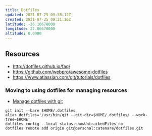 ```yaml
---
title: Dotfiles
updated: 2021-07-25 09:35:12Z
created: 2021-07-25 09:21:16Z
latitude: -26.16670000
longitude: 27.86670000
altitude: 0.0000
---
```


## Resources
* http://dotfiles.github.io/faq/
* https://github.com/webpro/awesome-dotfiles
* https://www.atlassian.com/git/tutorials/dotfiles
### Moving to using dotfiles for managing resources

- [Manage dotfiles with git](https://medium.com/toutsbrasil/how-to-manage-your-dotfiles-with-git-f7aeed8adf8b)

```
git init --bare $HOME/.dotfiles
alias dotfiles='/usr/bin/git --git-dir=$HOME/.dotfiles/ --work-tree=$HOME'
dotfiles config --local status.showUntrackedFiles no
dotfiles remote add origin git@personal:catenare/dotfiles.git
```